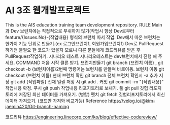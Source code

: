 # AI 3조 웹개발프로젝트

This is the AIS education training team development repository.
RULE
Main과 Dev 브런치에는 직접적으로 푸쉬하지 않기(작업시 항상 Dev로부터 feature/{Issues.No}-{작업내용} 형식의 브런치 따서 작업.
Dev에서 따온 브런치는 한가지 기능 단위로 만들기.(ex 로그인브런치1, 회원가입브런치1)
Dev로 PullRequest 하기전 불필요 한 코드가 있을지 모르니 다른 분들에게 코드리뷰를 받은 후 PullRequest작업하기.
시나리오 테스트
시나리오테스트는 dev브런치에서 진행 해 주세요.
COMMAND
처음 시작 클론 받기.
브런치만들기 git branch {브런치 이름} , git checkout -b {브런치이름}2번째 명령어는 브런치를 만들며 바로이동.
브런치 이동 git checkout {브런치 이름}
현재 브런치 확인 git branch 전체 브런치 확인시 -a 추가
저장 git add {작업파일} 전채 일괄 저장 시 git add .
커밋 git commit -m "{작업내용}" 작업내용 확정.
푸시 git push 작업내용 리포지토리로 보내기.
풀 git pull 깃헙 리포지토리에 저장된 최신 데이터를 가져오기. (병합)
펫치 git fetch 깃헙리포지토리에서 최신데이터 가져오기. (코드만 가져와 비교가능)
Reference
https://velog.io/@kim-jaemin420/Git-branch-naming

코드리뷰
https://engineering.linecorp.com/ko/blog/effective-codereview/
